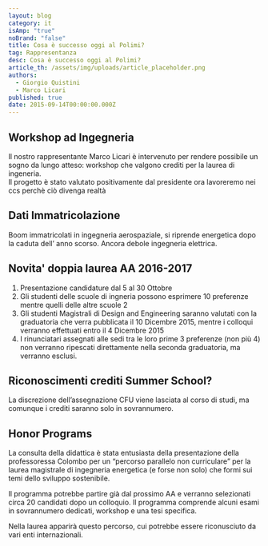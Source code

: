 ```yaml
---
layout: blog
category: it
isAmp: "true"
noBrand: "false"
title: Cosa è successo oggi al Polimi?
tag: Rappresentanza
desc: Cosa è successo oggi al Polimi?
article_th: /assets/img/uploads/article_placeholder.png
authors:
  - Giorgio Quistini
  - Marco Licari
published: true
date: 2015-09-14T00:00:00.000Z
---
```


Workshop ad Ingegneria
----------------------

Il nostro rappresentante Marco Licari è intervenuto per rendere possibile un sogno da lungo atteso: workshop che valgono crediti per la laurea di ingeneria.  
Il progetto è stato valutato positivamente dal presidente ora lavoreremo nei ccs perchè ciò divenga realtà

Dati Immatricolazione
---------------------

Boom immatricolati in ingegneria aerospaziale, si riprende energetica dopo la caduta dell’ anno scorso. Ancora debole ingegneria elettrica.

Novita' doppia laurea AA 2016-2017
----------------------------------

1.  Presentazione candidature dal 5 al 30 Ottobre
2.  Gli studenti delle scuole di ingneria possono esprimere 10 preferenze mentre quelli delle altre scuole 2
3.  Gli studenti Magistrali di Design and Engineering saranno valutati con la graduatoria che verra pubblicata il 10 Dicembre 2015, mentre i colloqui verranno effettuati entro il 4 Dicembre 2015
4.  I rinunciatari assegnati alle sedi tra le loro prime 3 preferenze (non più 4) non verranno ripescati direttamente nella seconda graduatoria, ma verranno esclusi.

Riconoscimenti crediti Summer School?
-------------------------------------

La discrezione dell’assegnazione CFU viene lasciata al corso di studi, ma comunque i crediti saranno solo in sovrannumero.

Honor Programs
--------------

La consulta della didattica è stata entusiasta della presentazione della professoressa Colombo per un “percorso parallelo non curriculare” per la laurea magistrale di ingegneria energetica (e forse non solo) che formi sui temi dello sviluppo sostenibile.

Il programma potrebbe partire già dal prossimo AA e verranno selezionati circa 20 candidati dopo un colloquio. Il programma comprende alcuni esami in sovrannumero dedicati, workshop e una tesi specifica.

Nella laurea apparirà questo percorso, cui potrebbe essere riconusciuto da vari enti internazionali.
